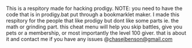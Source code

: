 This is a respitory made for hacking prodigy.
NOTE: you need to have the code that is in prodigy.bat put through a bookmarklet maker.
I made this respitory for the people that like prodigy but dont like some parts ie. the math or grinding part.
this cheat menu will help you skip battles, give you pets or a membership, or most importantly the level 100 giver.
that is about it and contact me if you have any issues @chasejbenson@gmail.com
